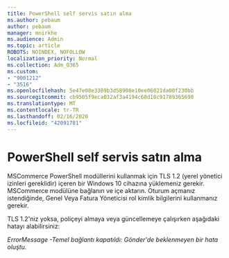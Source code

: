 ```yaml
---
title: PowerShell self servis satın alma
ms.author: pebaum
author: pebaum
manager: mnirkhe
ms.audience: Admin
ms.topic: article
ROBOTS: NOINDEX, NOFOLLOW
localization_priority: Normal
ms.collection: Adm_O365
ms.custom:
- "9001212"
- "3516"
ms.openlocfilehash: 5e47e08e3309b3d58908e10ee06021da00f230bb
ms.sourcegitcommit: cb9505f9eca032af3a4194c68d18c91789365690
ms.translationtype: MT
ms.contentlocale: tr-TR
ms.lasthandoff: 02/16/2020
ms.locfileid: "42091781"
---
```

# <a name="self-service-purchase-of-powershell"></a>PowerShell self servis satın alma

MSCommerce PowerShell modüllerini kullanmak için TLS 1.2 (yerel yönetici izinleri gereklidir) içeren bir Windows 10 cihazına yüklemeniz gerekir.  MSCommerce modülüne bağlanın ve içe aktarın.  Oturum açmanız istendiğinde, Genel Veya Fatura Yöneticisi rol kimlik bilgilerini kullanmanız gerekir.  

TLS 1.2'niz yoksa, poliçeyi almaya veya güncellemeye çalışırken aşağıdaki hatayı alabilirsiniz:

*ErrorMessage -Temel bağlantı kapatıldı: Gönder'de beklenmeyen bir hata oluştu.*



